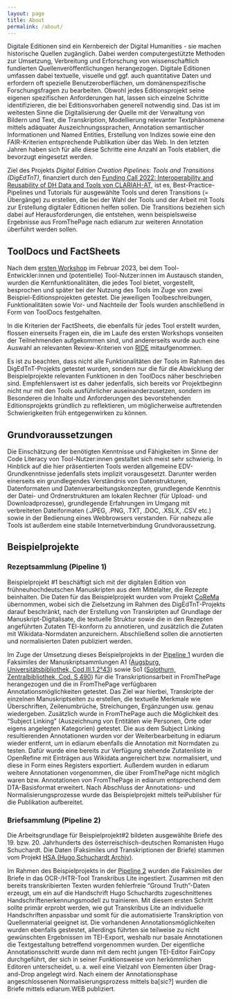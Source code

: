 ```yaml
---
layout: page
title: About
permalink: /about/
---
```


Digitale Editionen sind ein Kernbereich der Digital Humanities - sie machen historische Quellen zugänglich. Dabei werden computergestützte Methoden zur Umsetzung, Verbreitung und Erforschung von wissenschaftlich fundierten Quellenveröffentlichungen herangezogen. Digitale Editionen umfassen dabei textuelle, visuelle und ggf. auch quantitative Daten und erfordern oft spezielle Benutzeroberflächen, um domänenspezifische Forschungsfragen zu bearbeiten. Obwohl jedes Editionsprojekt seine eigenen spezifischen Anforderungen hat, lassen sich einzelne Schritte identifizieren, die bei Editionsvorhaben generell notwendig sind. Das ist im weitesten Sinne die Digitalisierung der Quelle mit der Verwaltung von Bildern und Text, die Transkription, Modellierung relevanter Textphänomene mittels adäquater Auszeichnungssprachen, Annotation semantischer Informationen und Named Entities, Erstellung von Indizes sowie eine den FAIR-Kriterien entsprechende Publikation über das Web. In den letzten Jahren haben sich für alle diese Schritte eine Anzahl an Tools etabliert, die bevorzugt eingesetzt werden.

Ziel des Projekts *Digital Edition Creation Pipelines: Tools and Transitions (DigEdTnT)*, finanziert durch den [Funding Call 2022: Interoperability and Reusability of DH Data and Tools von CLARIAH-AT](https://clariah.at/project-funding/), ist es, Best-Practice-Pipelines und Tutorials für ausgewählte Tools und deren Transitions (= Übergänge) zu erstellen, die bei der Wahl der Tools und der Arbeit mit Tools zur Erstellung digitaler Editionen helfen sollen. Die Transitions beziehen sich dabei auf Herausforderungen, die entstehen, wenn beispielsweise Ergebnisse aus FromThePage nach ediarum zur weiteren Annotation überführt werden sollen.

## ToolDocs und FactSheets

Nach dem [ersten Workshop](https://digedtnt.github.io/workshop1/) im Februar 2023, bei dem Tool-Entwickler:innen und (potentielle) Tool-Nutzer:innen im Austausch standen, wurden die Kernfunktionalitäten, die jedes Tool bietet, vorgestellt, besprochen und später bei der Nutzung des Tools im Zuge von zwei Beispiel-Editionsprojekten getestet. Die jeweiligen Toolbeschreibungen, Funktionalitäten  sowie Vor- und Nachteile der Tools wurden anschließend in Form von ToolDocs festgehalten. 

In die Kriterien der FactSheets, die ebenfalls für jedes Tool erstellt wurden, flossen einerseits Fragen ein, die im Laufe des ersten Workshops vonseiten der Teilnehmenden aufgekommen sind, und andererseits wurde auch eine Auswahl an relevanten Review-Kriterien von [RIDE](https://ride.i-d-e.de/reviewers/catalogue-criteria-for-reviewing-digital-editions-and-resources/) mitaufgenommen.

Es ist zu beachten, dass nicht alle Funktionalitäten der Tools im Rahmen des DigEdTnT-Projekts getestet wurden, sondern nur die für die Abwicklung der Beispielprojekte relevanten Funktionen in den ToolDocs näher beschrieben sind. Empfehlenswert ist es daher jedenfalls, sich bereits vor Projektbeginn nicht nur mit den Tools ausführlicher auseinanderzusetzen, sondern im Besonderen die Inhalte und Anforderungen des bevorstehenden Editionsprojekts gründlich zu reflektieren, um möglicherweise auftretenden Schwierigkeiten früh entgegenwirken zu können. 

## Grundvoraussetzungen

Die Einschätzung der benötigten Kenntnisse und Fähigkeiten im Sinne der Code Literacy von Tool-Nutzer:innen gestaltet sich meist sehr schwierig. In Hinblick auf die hier präsentierten Tools werden allgemeine EDV-Grundkenntnisse jedenfalls stets implizit vorausgesetzt. Darunter werden einerseits ein grundlegendes Verständnis von Datenstrukturen, Datenformaten und Datenverarbeitungskonzepten, grundlegende Kenntnis der Datei- und Ordnerstrukturen am lokalen Rechner (für Upload- und Downloadprozesse), grundlegende Erfahrungen im Umgang mit verbreiteten Dateiformaten (.JPEG, .PNG, .TXT, .DOC, .XSLX, .CSV etc.) sowie in der Bedienung eines Webbrowsers verstanden. Für nahezu alle Tools ist außerdem eine stabile Internetverbindung Grundvoraussetzung. 


## Beispielprojekte


### Rezeptsammlung (Pipeline 1)

Beispielprojekt #1 beschäftigt sich mit der digitalen Edition von frühneuhochdeutschen Manuskripten aus dem Mittelalter, die Rezepte beinhalten. Die Daten für das Beispielprojekt wurden vom Projekt [CoReMa](https://gams.uni-graz.at/context:corema) übernommen, wobei sich die Zielsetzung im Rahmen des DigEdTnT-Projekts darauf beschränkt, nach der Erstellung von Transkripten auf Grundlage der Manuskript-Digitalisate, die textuelle Struktur sowie die in den Rezepten angeführten Zutaten TEI-konform zu annotieren, und zusätzlich die Zutaten mit Wikidata-Normdaten anzureichern. Abschließend sollen die annotierten und normalisierten Daten publiziert werden.

Im Zuge der Umsetzung dieses Beispielprojekts in der [Pipeline 1](https://github.com/DigEdTnT/digedtnt.github.io/tree/master/data/pipelines/pipeline_1) wurden die Faksimiles der Manuskriptsammlungen A1 ([Augsburg, Universitätsbibliothek, Cod.III.1.2°43](https://gams.uni-graz.at/o:corema.a1#A1_002r)) sowie So1 ([Solothurn, Zentralbibliothek, Cod. S 490](https://gams.uni-graz.at/o:corema.so1)) für die Transkriptionsarbeit in FromThePage herangezogen und die in FromThePage verfügbaren Annotationsmöglichkeiten getestet. Das Ziel war hierbei, Transkripte der einzelnen Manuskriptseiten zu erstellen, die textuelle Merkmale wie Überschriften, Zeilenumbrüche, Streichungen, Ergänzungen usw. genau wiedergeben. Zusätzlich wurde in FromThePage auch die Möglichkeit des “Subject Linking” (Auszeichnung von Entitäten wie Personen, Orte oder eigens angelegten Kategorien) getestet. Die aus dem Subject Linking resultierenden Annotationen wurden vor der Weiterbearbeitung in ediarum wieder entfernt, um in ediarum ebenfalls die Annotation mit Normdaten zu testen. Dafür wurde eine bereits zur Verfügung stehende Zutatenliste in OpenRefine mit Einträgen aus Wikidata angereichert bzw. normalisiert, und diese in Form eines Registers exportiert. Außerdem wurden in ediarum weitere Annotationen vorgenommen, die über FromThePage nicht möglich waren bzw. Annotationen von FromThePage in ediarum entsprechend dem DTA-Basisformat erweitert. Nach Abschluss der Annotations- und Normalisierungsprozesse wurde das Beispielprojekt mittels teiPublisher für die Publikation aufbereitet. 


### Briefsammlung (Pipeline 2)

Die Arbeitsgrundlage für Beispielprojekt#2 bildeten ausgewählte Briefe des 19. bzw. 20. Jahrhunderts des österreischisch-deutschen Romanisten Hugo Schuchardt. Die Daten (Faksimiles und Transkriptionen der Briefe) stammen vom Projekt [HSA (Hugo Schuchardt Archiv)](https://gams.uni-graz.at/context:hsa).

Im Rahmen des Beispielprojekts in der [Pipeline 2](https://github.com/DigEdTnT/digedtnt.github.io/tree/bb032626aee08b43c4b36da5476ae9ce0d63bb2a/data/pipelines/pipeline_2) wurden die Faksimiles der Briefe in das OCR-/HTR-Tool Transkribus Lite ingestiert. Zusammen mit den bereits transkribierten Texten wurden fehlerfreie “Ground Truth”-Daten erzeugt, um ein auf die Handschrift Hugo Schuchardts zugeschnittenes Handschriftenerkennungsmodell zu trainieren. Mit diesem ersten Schritt sollte primär erprobt werden, wie gut Transkribus Lite an individuelle Handschriften anpassbar und somit für die automatisierte Transkription von Quellenmaterial geeignet ist. Die vorhandenen Annotationsmöglichkeiten wurden ebenfalls gestestet, allerdings führten sie teilweise zu nicht gewünschten Ergebnissen im TEI-Export, weshalb nur basale Annotationen die Textgestaltung betreffend vorgenommen wurden. Der eigentliche Annotationsschritt wurde dann mit dem recht jungen TEI-Editor FairCopy durchgeführt, der sich in seiner Funktionsweise von herkömmlichen Editoren unterscheidet, u. a. weil eine Vielzahl von Elementen über Drag-and-Drop angelegt wird. Nach einem der Annotationsphase angeschlossenen Normalisierungsprozess mittels ba\[sic?\] wurden die Briefe mittels ediarum.WEB publiziert.




